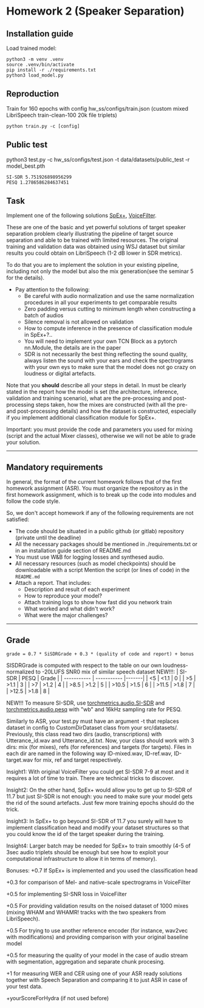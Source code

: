 # Homework 2 (Speaker Separation)

## Installation guide

Load trained model:
```shell
python3 -m venv .venv
source .venv/bin/activate
pip install -r ./requirements.txt
python3 load_model.py
```

## Reproduction
Train for 160 epochs with config hw_ss/configs/train.json (custom mixed LibriSpeech train-clean-100 20k file triplets)

```
python train.py -c [config]
```


## Public test

python3 test.py -c hw_ss/configs/test.json -t data/datasets/public_test -r model_best.pth 
```
SI-SDR 5.751926898956299
PESQ 1.2786586284637451
```


## Task
Implement one of the following solutions
[SpEx+](https://www.isca-speech.org/archive/interspeech_2020/ge20_interspeech.html),
[VoiceFilter](https://arxiv.org/abs/1810.04826).

These are one of the basic and yet powerful solutions of target speaker separation problem clearly illustrating the pipeline of target source separation and able to be trained with limited resources. The original training and validation data was obtained using WSJ dataset but similar results you could obtain on LibriSpeech (1-2 dB lower in SDR metrics).

To do that you are to implement the solution in your existing pipeline, including not only the model but also the mix generation(see the seminar 5 for the details). 

    
* Pay attention to the following:
  * Be careful with audio normalization and use the same normalization procedures in all your experiments to get comparable results
  * Zero padding versus cutting to minimum length when constructing a batch of audios
  * Silence removal is not allowed on validation
  * How to compute inference in the presence of classification module in SpEx+?..
  * You will need to implement your own TCN Block as a pytorch nn.Module, the details are in the paper
  * SDR is not necessarily the best thing reflecting the sound quality, always listen the sound with your ears and check the spectrograms with your own eys to make sure that the model does not go crazy on loudness or digital artefacts.

Note that you **should** describe all your steps in detail. In must be clearly stated in the report how the model is set (the architecture, inference, validation and training scenario), what are the pre-processing and post-processing steps taken, how the mixes are constructed (with all the pre- and post-processing details) and how the dataset is constructed, especially if you implement additional classification module for SpEx+.

Important: you must provide the code and parameters you used for mixing (script and the actual Mixer classes), otherwise we will not be able to grade your solution.

--------------
## Mandatory requirements
In general, the format of the current homework follows that of the first homework assignment (ASR).
You must organize the repository as in the first homework assignment, which is to break up the code into modules and follow the code style.

So, we don't accept homework if any of the following requirements are not satisfied:
* The code should be situated in a public github (or gitlab) repository (private until the deadline)
* All the necessary packages should be mentioned in ./requirements.txt or in an installation guide section of README.md
* You must use W&B for logging losses and synthesed audio. 
* All necessary resources (such as model checkpoints) should be downloadable with a script
  Mention the script (or lines of code) in the `README.md`
* Attach a report. That includes:
  * Description and result of each experiment
  * How to reproduce your model?
  * Attach training logs to show how fast did you network train
  * What worked and what didn't work?
  * What were the major challenges?
  
--------------
## Grade

```
grade = 0.7 * SiSDRGrade + 0.3 * (quality of code and report) + bonus
```

SISDRGrade is computed with respect to the table on our own loudness-normalized to -20LUFS SNR0 mix of similar speech dataset NEW!!!:
| SI-SDR      | PESQ        | Grade |
| ----------- | ----------- |-------|
| <5          | <1.1          |  0    |
| >5          | >1.1        |  3    |
| >7          | >1.2        |  4    |
| >8.5        | >1.2        |  5    |
| >10.5       | >1.5        |  6    |
| >11.5         | >1.8        |  7    |
| >12.5         | >1.8        |  8    |

NEW!!! To measure SI-SDR, use [torchmetrics.audio.SI-SDR](https://torchmetrics.readthedocs.io/en/stable/audio/scale_invariant_signal_distortion_ratio.html) and [torchmetrics.audio.pesq](https://torchmetrics.readthedocs.io/en/stable/audio/perceptual_evaluation_speech_quality.html) with "wb" and 16kHz sampling rate for PESQ.

Similarly to ASR, your test.py must have an argument -t that replaces dataset in config to CustomDirDataset class from your src/datasets/. Previously, this class read two dirs (audio, transcriptions) with Utterance_id.wav and Utterance_id.txt. Now, your class should work with 3 dirs: mix (for mixes), refs (for references) and targets (for targets). Files in each dir are named in the following way ID-mixed.wav, ID-ref.wav, ID-target.wav for mix, ref and target respectively.

Insight1: With original VoiceFilter you could get SI-SDR 7-9 at most and it requires a lot of time to train. There are technical tricks to discover. 

Insight2: On the other hand, SpEx+ would allow you to get up to SI-SDR of 11.7 but just SI-SDR is not enough: you need to make sure your model gets the rid of the sound artefacts. Just few more training epochs should do the trick. 

Insight3: In SpEx+ to go beyound SI-SDR of 11.7 you surely will have to implement classification head and modify your dataset structures so that you could know the id of the target speaker during the training. 

Insight4: Larger batch may be needed for SpEx+ to train smoothly (4-5 of 3sec audio triplets should be enough but see how to exploit your computational infrastructure to allow it in terms of memory).

Bonuses:
+0.7 If SpEx+ is implemented and you used the classification head 

+0.3 for comparison of Mel- and native-scale spectrograms in VoiceFilter

+0.5 for implementing SI-SNR loss in VoiceFilter

+0.5 For providing validation results on the noised dataset of 1000 mixes (mixing WHAM and WHAMR! tracks with the two speakers from LibriSpeech).

+0.5 For trying to use another reference encoder (for instance, wav2vec with modifications) and providing comparison with your original baseline model

+0.5 for measuring the quality of your model in the case of audio stream with segmentation, aggregation and separate chunk procesing.

+1 for measuring WER and CER using one of your ASR ready solutions together with Speech Separation and comparing it to just ASR in case of your test data.

+yourScoreForHydra (if not used before)